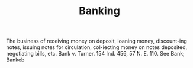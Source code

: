 ---
title: Banking
letter: B
permalink: "/definitions/bld-banking.html"
body: The business of receiving money on deposit, loaning money, dlscount-ing notes,
  issuing notes for circulation, col-iectlng money on notes deposited, negotiating
  bills, etc. Bank v. Turner. 154 Ind. 456, 57 N. E. 110. See Bank; Bankeb
published_at: '2018-07-07'
source: Black's Law Dictionary 2nd Ed (1910)
layout: post
---